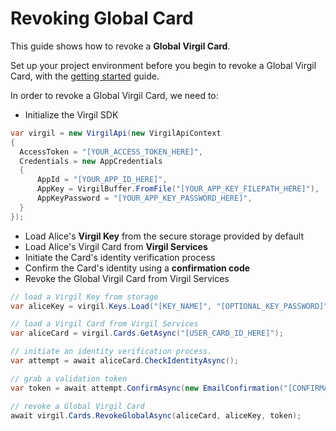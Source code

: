 # Revoking Global Card

This guide shows how to revoke a **Global Virgil Card**.

Set up your project environment before you begin to revoke a Global Virgil Card, with the [getting started](/docs/guides/configuration/client-configuration.md) guide.

In order to revoke a Global Virgil Card, we need to:

-  Initialize the Virgil SDK

```cs
var virgil = new VirgilApi(new VirgilApiContext
{
  AccessToken = "[YOUR_ACCESS_TOKEN_HERE]",
  Credentials = new AppCredentials
  {
      AppId = "[YOUR_APP_ID_HERE]",
      AppKey = VirgilBuffer.FromFile("[YOUR_APP_KEY_FILEPATH_HERE]"),
      AppKeyPassword = "[YOUR_APP_KEY_PASSWORD_HERE]",
  }
});
```

- Load Alice's **Virgil Key** from the secure storage provided by default
- Load Alice's Virgil Card from **Virgil Services**
- Initiate the Card's identity verification process
- Confirm the Card's identity using a **confirmation code**
- Revoke the Global Virgil Card from Virgil Services

```cs
// load a Virgil Key from storage
var aliceKey = virgil.Keys.Load("[KEY_NAME]", "[OPTIONAL_KEY_PASSWORD]");

// load a Virgil Card from Virgil Services
var aliceCard = virgil.Cards.GetAsync("[USER_CARD_ID_HERE]");

// initiate an identity verification process.
var attempt = await aliceCard.CheckIdentityAsync();

// grab a validation token
var token = await attempt.ConfirmAsync(new EmailConfirmation("[CONFIRMATION_CODE]"));

// revoke a Global Virgil Card
await virgil.Cards.RevokeGlobalAsync(aliceCard, aliceKey, token);
```
